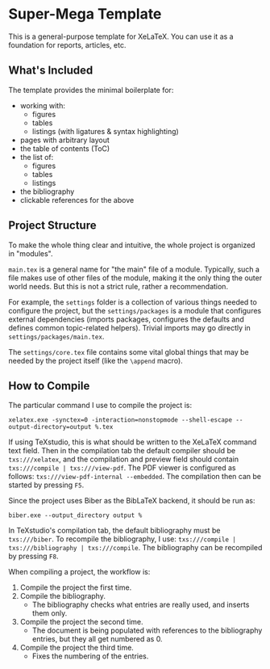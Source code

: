 # Super-Mega Template

This is a general-purpose template for XeLaTeX.
You can use it as a foundation for reports, articles, etc.

## What's Included

The template provides the minimal boilerplate for:
* working with:
  * figures
  * tables
  * listings (with ligatures & syntax highlighting)
* pages with arbitrary layout
* the table of contents (ToC)
* the list of:
  * figures
  * tables
  * listings
* the bibliography
* clickable references for the above

## Project Structure

To make the whole thing clear and intuitive, the whole project is organized in "modules".

`main.tex` is a general name for "the main" file of a module. Typically, such a file makes use of other files of the module, making it the only thing the outer world needs. But this is not a strict rule, rather a recommendation.

For example, the `settings` folder is a collection of various things needed to configure the project, but the `settings/packages` is a module that configures external dependencies (imports packages, configures the defaults and defines common topic-related helpers). Trivial imports may go directly in `settings/packages/main.tex`.

The `settings/core.tex` file contains some vital global things that may be needed by the project itself (like the `\append` macro).

## How to Compile

The particular command I use to compile the project is:

```
xelatex.exe -synctex=0 -interaction=nonstopmode --shell-escape --output-directory=output %.tex
```

If using TeXstudio, this is what should be written to the XeLaTeX command text field. Then in the compilation tab the default compiler should be `txs:///xelatex`, and the compilation and preview field should contain `txs:///compile | txs:///view-pdf`. The PDF viewer is configured as follows: `txs:///view-pdf-internal --embedded`. The compilation then can be started by pressing `F5`.

Since the project uses Biber as the BibLaTeX backend, it should be run as:

```
biber.exe --output_directory output %
```
In TeXstudio's compilation tab, the default bibliography must be `txs:///biber`. To recompile the bibliography, I use: `txs:///compile | txs:///bibliography | txs:///compile`. The bibliography can be recompiled by pressing `F8`.

When compiling a project, the workflow is:

1. Compile the project the first time.
1. Compile the bibliography.
    - The bibliography checks what entries are really used, and inserts them only.
1. Compile the project the second time.
    - The document is being populated with references to the bibliography entries, but they all get numbered as 0.
1. Compile the project the third time.
    - Fixes the numbering of the entries.
